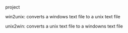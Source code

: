 project

win2unix: converts a windows text file to a unix text file

unix2win: converts a unix text file to a windowns text file
